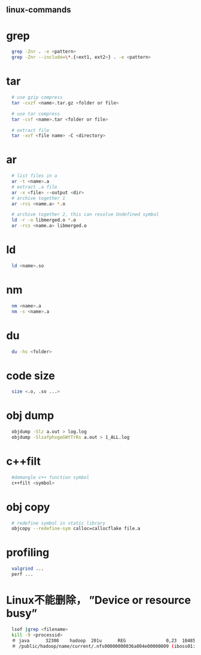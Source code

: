 ## linux-commands

# grep
```bash
  grep -Znr . -e <pattern>
  grep -Znr --include=\*.{<ext1, ext2>} . -e <pattern>
```
# tar
```bash
  # use gzip compress
  tar -cvzf <name>.tar.gz <folder or file>

  # use tar compress
  tar -cvf <name>.tar <folder or file>

  # extract file
  tar -xvf <file name> -C <directory>
```

# ar
```bash
  # list files in a
  ar -t <name>.a
  # extract .a file
  ar -x <file> --output <dir>
  # archive together 1
  ar -rcs <name.a> *.o

  # archive together 2, this can resolve Undefined symbol
  ld -r -o libmerged.o *.o
  ar -rcs <name.a> libmerged.o

```

# ld
```bash
  ld <name>.so
```

# nm
```bash
  nm <name>.a
  nm -s <name>.a
```

# du
```bash
  du -hs <folder>
```

# code size
```bash
  size <.o, .so ...>
```

# obj dump
```bash
  objdump -Slz a.out > log.log
  objdump -SlzafphxgeGWtTrRs a.out > 1_ALL.log
```

# c++filt
```bash
  #demangle c++ function symbol
  c++filt <symbol> 
```

# obj copy
```bash
  # redefine symbol in static library
  objcopy --redefine-sym calloc=callocflake file.a
```

# profiling
```bash
  valgrind ...
  perf ...
```

# Linux不能删除， ”Device or resource busy”
```bash
  lsof |grep <filename>
  kill -9 <processid>
  ＃ java      32308    hadoop  201u      REG               0,23  1048576 57278542
  ＃ /public/hadoop/name/current/.nfs00000000036a004e00000009 (iboss01:/public)
```
